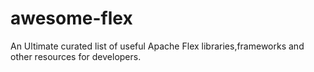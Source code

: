 # awesome-flex
An Ultimate curated list of useful Apache Flex libraries,frameworks and other resources for developers.
